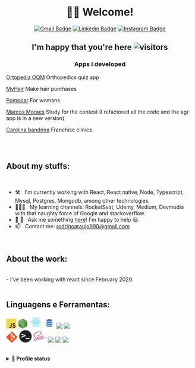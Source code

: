 <span align="center">

# 👋🏽 Welcome!

[![Gmail Badge](https://img.shields.io/badge/Gmail-D14836?style=for-the-badge&logo=gmail&logoColor=white)](rodrigoaraujo@gmail.com)
[![Linkedin Badge](https://img.shields.io/badge/LinkedIn-0077B5?style=for-the-badge&logo=linkedin&logoColor=white)](https://www.linkedin.com/in/rodrigo-g-araujo/)
[![Instagram Badge](https://img.shields.io/badge/Instagram-E4405F?style=for-the-badge&logo=instagram&logoColor=white)](https://www.instagram.com/rodrigogomes_araujo/)
</span>

## I'm happy that you're here  ![visitors](https://visitor-badge.glitch.me/badge?page_id=rodrigogaraujo)

### Apps I developed
<p align="left">
 <a href="https://play.google.com/store/apps/details?id=com.apportopedia" target="_blank">Ortopedia OQM</a>
 Orthopedics quiz app
</p>
<p align="left">
 <a href="https://play.google.com/store/apps/details?id=com.myhairapp" target="_blank">MyHair</a> Make hair purchases
</p>
<p align="left">
 <a href="https://play.google.com/store/apps/details?id=com.pompuarapp" target="_blank">Pompoar</a> For womans
</p>
<p align="left">
 <a href="https://play.google.com/store/apps/details?id=com.marcosmoraes" target="_blank">Marcos Moraes</a> Study for the contest (I refactored all the code and the agr app is in a new version)
</p>
<p align="left">
 <a href="https://play.google.com/store/apps/details?id=com.carolina_bandeira_pacientes" target="_blank">Carolina bandeira</a> Franchise clinics
</p>
<br />

<br />

<span align="left">

## About my stuffs:

<br />

- 🛠 &nbsp; I'm currently working with React, React native, Node, Typescript, Mysql, Postgres, Mongodb, among other technologies.<br />
- 👦🏽‍💻 &nbsp; My learning channels: RocketSeat, Udemy, Medium, Devmedia with that naughty force of Google and stackoverflow.<br/>
- 💬 💌 &nbsp; Ask me something [here](https://github.com/rodrigogaraujo/rodrigogaraujo/issues/1)! I'm happy to help 😃.<br/>
- 📫 &nbsp; Contact me: rodrigoaraujo990@gmail.com

<br />

## About the work:

<br />
- I've been working with react since February 2020. <br />

<br />

## Linguagens e Ferramentas:

<code><img height="27" src="https://raw.githubusercontent.com/github/explore/80688e429a7d4ef2fca1e82350fe8e3517d3494d/topics/javascript/javascript.png" alt="javascript"></code>
<code><img height="27" src="https://raw.githubusercontent.com/github/explore/80688e429a7d4ef2fca1e82350fe8e3517d3494d/topics/nodejs/nodejs.png" alt="nodejs"></code>
<code><img height="35" src="https://raw.githubusercontent.com/github/explore/80688e429a7d4ef2fca1e82350fe8e3517d3494d/topics/react/react.png" alt="react"></code>
<code><img height="30" src="https://raw.githubusercontent.com/github/explore/80688e429a7d4ef2fca1e82350fe8e3517d3494d/topics/sql/sql.png" alt="sql"></code>
<code><img src="https://img.icons8.com/windows/32/000000/figma.png"/></code>
<code><img height="35" src="https://img.icons8.com/dusk/64/000000/docker.png"/></code><br />
<code><img height="30" src="https://raw.githubusercontent.com/devicons/devicon/master/icons/git/git-original.svg" alt="git"></code>
<code><img height="35" src="https://raw.githubusercontent.com/github/explore/80688e429a7d4ef2fca1e82350fe8e3517d3494d/topics/terminal/terminal.png" alt="terminal"></code>
<code><img height="35" src="https://raw.githubusercontent.com/github/explore/80688e429a7d4ef2fca1e82350fe8e3517d3494d/topics/sass/sass.png" alt="sass"></code>
<code><img height="35" src="https://img.icons8.com/color/48/000000/bootstrap.png"/></code>
<code><img height="35" src="https://img.icons8.com/ios-filled/50/000000/github.png"/></code>
<code><img height="35" src="https://img.icons8.com/color/48/000000/typescript.png"/></code>

<br />

<details>
  <br />
    <summary><strong>🌟 Profile status</strong></summary>
    <ul>
        <li> <img width="400" src="https://github-readme-stats.vercel.app/api?username=rodrigogaraujo&show_icons=true&theme=tokyonight&line_height=27" alt="ProfileStatus"></li>
        <li> <img width="300" src="https://github-readme-stats.vercel.app/api/top-langs/?username=rodrigogaraujo&hide=css,java,html&theme=tokyonight" alt="LanguageStatus"> </li>
    </ul>
</details>


